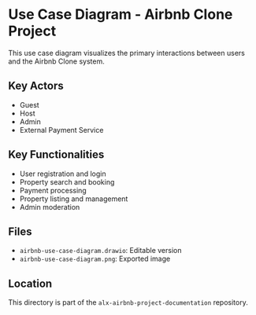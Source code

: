 # Use Case Diagram - Airbnb Clone Project

This use case diagram visualizes the primary interactions between users and the Airbnb Clone system.

## Key Actors
- Guest
- Host
- Admin
- External Payment Service

## Key Functionalities
- User registration and login
- Property search and booking
- Payment processing
- Property listing and management
- Admin moderation

## Files
- `airbnb-use-case-diagram.drawio`: Editable version
- `airbnb-use-case-diagram.png`: Exported image

## Location
This directory is part of the `alx-airbnb-project-documentation` repository.
